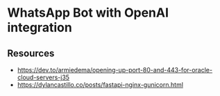 # WhatsApp Bot with OpenAI integration

## Resources

* https://dev.to/armiedema/opening-up-port-80-and-443-for-oracle-cloud-servers-j35
* https://dylancastillo.co/posts/fastapi-nginx-gunicorn.html
